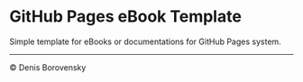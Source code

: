 # GitHub Pages eBook Template  
Simple template for eBooks or documentations for GitHub Pages system.  

---
© Denis Borovensky
